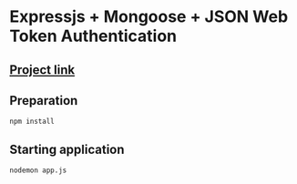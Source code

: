 Expressjs + Mongoose + JSON Web Token Authentication
====================================================


[Project link](https://34.207.66.65:3000/signup)
--------------------



Preparation
------------
```
npm install
```

Starting application
--------------------
```
nodemon app.js
```
